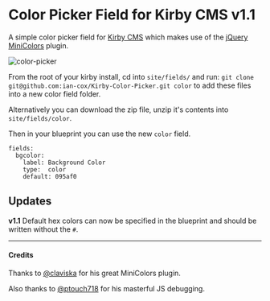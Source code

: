 # Color Picker Field for Kirby CMS v1.1

A simple color picker field for [Kirby CMS](http://getkirby.com/) which makes use of the [jQuery MiniColors](https://github.com/claviska/jquery-miniColors/) plugin.


![color-picker](https://cloud.githubusercontent.com/assets/4325127/6277766/9867c910-b85f-11e4-885c-b67b387552cb.gif)

From the root of your kirby install, cd into `site/fields/` and run: 
`git clone git@github.com:ian-cox/Kirby-Color-Picker.git color` to add these files into a new color field folder.

Alternatively you can download the zip file, unzip it's contents into `site/fields/color`.

Then in your blueprint you can use the new `color` field.

```
fields:
  bgcolor:
    label: Background Color
    type:  color
    default: 095af0
```

## Updates
**v1.1** Default hex colors can now be specified in the blueprint and should be written without the `#`.

---

#### Credits
Thanks to [@claviska](https://github.com/claviska) for his great MiniColors plugin.

Also thanks to [@ptouch718](https://github.com/ptouch718) for his masterful JS debugging.

